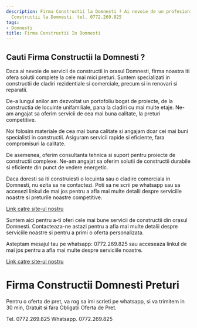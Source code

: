 ```yaml
---
description: Firma Constructii la Domnesti ? Ai nevoie de un profesionist in Firma
  Constructii la Domnesti. tel. 0772.269.825
tags:
- Domnesti
title: Firma Constructii In Domnesti
---
```



## Cauti Firma Constructii la Domnesti ?

Daca ai nevoie de servicii de constructii in orasul Domnesti, firma noastra iti ofera solutii complete la cele mai mici preturi. Suntem specializati in constructii de cladiri rezidentiale si comerciale, precum si in renovari si reparatii. 

De-a lungul anilor am dezvoltat un portofoliu bogat de proiecte, de la constructia de locuinte unifamiliale, pana la cladiri cu mai multe etaje. Ne-am angajat sa oferim servicii de cea mai buna calitate, la preturi competitive.

Noi folosim materiale de cea mai buna calitate si angajam doar cei mai buni specialisti in constructii. Asiguram servicii rapide si eficiente, fara compromisuri la calitate.

De asemenea, oferim consultanta tehnica si suport pentru proiecte de constructii complexe. Ne-am angajat sa oferim solutii de constructii durabile si eficiente din punct de vedere energetic.

Daca doresti sa iti construiesti o locuinta sau o cladire comerciala in Domnesti, nu ezita sa ne contactezi. Poti sa ne scrii pe whatsapp sau sa accesezi linkul de mai jos pentru a afla mai multe detalii despre serviciile noastre si preturile noastre competitive. 

[Link catre site-ul nostru](http://www.firmaconstructii.ro/)

Suntem aici pentru a-ti oferi cele mai bune servicii de constructii din orasul Domnesti. Contacteaza-ne astazi pentru a afla mai multe detalii despre serviciile noastre si pentru a primi o oferta personalizata. 

Asteptam mesajul tau pe whatsapp: 0772.269.825 sau acceseaza linkul de mai jos pentru a afla mai multe despre serviciile noastre. 

[Link catre site-ul nostru](http://www.firmaconstructii.ro/)

# Firma Constructii Domnesti Preturi
Pentru o oferta de pret, va rog sa imi scrieti pe whatsapp, si va trimitem in 30 min, Gratuit si fara Obligatii Oferta de Pret.

Tel. 0772.269.825
Whatsapp. 0772.269.825